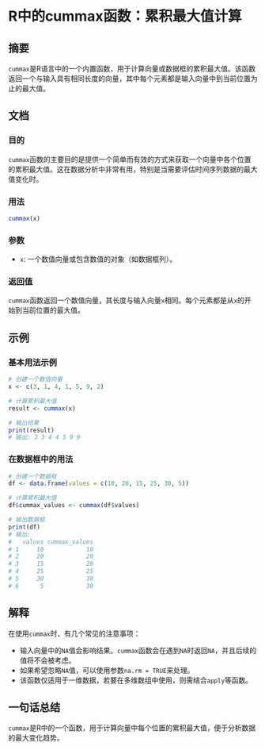 <!--
Meta Description: # R中的cummax函数：累积最大值计算 ## 摘要 `cummax`是R语言中的一个内置函数，用于计算向量或数据框的累积最大值。该函数返回一个与输入具有相同长度的向量，其中每个元素都是输入向量中到当前位置为止的最大值。 ## 文档 ### 目的 `cummax`函数的主要目的是提供一个简单而有效...
Meta Keywords: cummax, values, 计算累积最大值, result, print
-->

# R中的cummax函数：累积最大值计算

## 摘要
`cummax`是R语言中的一个内置函数，用于计算向量或数据框的累积最大值。该函数返回一个与输入具有相同长度的向量，其中每个元素都是输入向量中到当前位置为止的最大值。

## 文档
### 目的
`cummax`函数的主要目的是提供一个简单而有效的方式来获取一个向量中各个位置的累积最大值。这在数据分析中非常有用，特别是当需要评估时间序列数据的最大值变化时。

### 用法
```R
cummax(x)
```

### 参数
- `x`: 一个数值向量或包含数值的对象（如数据框列）。

### 返回值
`cummax`函数返回一个数值向量，其长度与输入向量`x`相同。每个元素都是从`x`的开始到当前位置的最大值。

## 示例
### 基本用法示例
```R
# 创建一个数值向量
x <- c(3, 1, 4, 1, 5, 9, 2)

# 计算累积最大值
result <- cummax(x)

# 输出结果
print(result)
# 输出: 3 3 4 4 5 9 9
```

### 在数据框中的用法
```R
# 创建一个数据框
df <- data.frame(values = c(10, 20, 15, 25, 30, 5))

# 计算累积最大值
df$cummax_values <- cummax(df$values)

# 输出数据框
print(df)
# 输出:
#   values cummax_values
# 1     10            10
# 2     20            20
# 3     15            20
# 4     25            25
# 5     30            30
# 6      5            30
```

## 解释
在使用`cummax`时，有几个常见的注意事项：
- 输入向量中的`NA`值会影响结果。`cummax`函数会在遇到`NA`时返回`NA`，并且后续的值将不会被考虑。
- 如果希望忽略`NA`值，可以使用参数`na.rm = TRUE`来处理。
- 该函数仅适用于一维数据，若要在多维数组中使用，则需结合`apply`等函数。

## 一句话总结
`cummax`是R中的一个函数，用于计算向量中每个位置的累积最大值，便于分析数据的最大变化趋势。